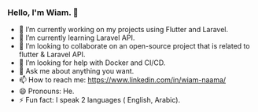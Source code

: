 ### Hello, I'm Wiam. 👋



- 🔭 I’m currently working on my projects using Flutter and Laravel.
- 🌱 I’m currently learning Laravel API.
- 👯 I’m looking to collaborate on an open-source project that is related to flutter & Laravel API.
- 🤔 I’m looking for help with Docker and CI/CD.
- 💬 Ask me about anything you want.
- 📫 How to reach me: https://www.linkedin.com/in/wiam-naama/
- 😄 Pronouns: He.
- ⚡ Fun fact:  I speak 2 languages ( English, Arabic).
